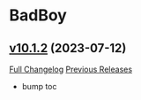 # BadBoy

## [v10.1.2](https://github.com/funkydude/BadBoy/tree/v10.1.2) (2023-07-12)
[Full Changelog](https://github.com/funkydude/BadBoy/compare/v10.1.1...v10.1.2) [Previous Releases](https://github.com/funkydude/BadBoy/releases)

- bump toc  
